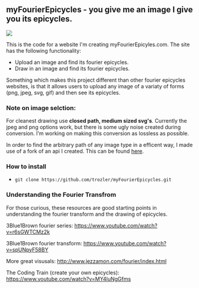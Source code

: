 ## myFourierEpicycles - you give me an image I give you its epicycles.

![](./promo/promo_raw.gif)

This is the code for a website I'm creating myFourierEpicyles.com. The site has the following functionality:

- Upload an image and find its fourier epicycles.
- Draw in an image and find its fourier epicycles.

Something which makes this project different than other fourier epicycles websites, is that it allows users to upload any image of a variaty of forms (png, jpeg, svg, gif) and then see its epicycles.

### Note on image selction:

For cleanest drawing use **closed path, medium sized svg's**. Currently the jpeg and png options work, but there is some ugly noise created during conversion. I'm working on making this conversion as lossless as possible.

In order to find the arbitrary path of any image type in a efficent way, I made use of a fork of an api I created. This can be found [here](https://github.com/trozler/ImageToPoints).

### How to install

- `git clone https://github.com/trozler/myFourierEpicycles.git`

### Understanding the Fourier Transfrom

For those curious, these resources are good starting points in understanding the fourier transform and the drawing of epicycles.

3Blue1Brown fourier series:
https://www.youtube.com/watch?v=r6sGWTCMz2k

3Blue1Brown fourier transform:
https://www.youtube.com/watch?v=spUNpyF58BY

More great visusals:
http://www.jezzamon.com/fourier/index.html

The Coding Train (create your own epicycles):
https://www.youtube.com/watch?v=MY4luNgGfms

